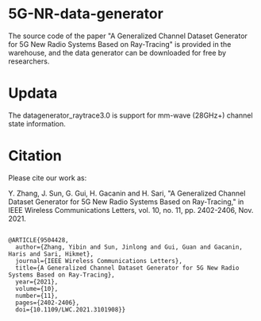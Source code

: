 # 5G-NR-data-generator
The source code of the paper "A Generalized Channel Dataset Generator for 5G New Radio Systems Based on Ray-Tracing" is provided in the warehouse, and the data generator can be downloaded for free by researchers.

# Updata

The datagenerator_raytrace3.0 is support for mm-wave (28GHz+) channel state information.

# Citation
Please cite our work as:

Y. Zhang, J. Sun, G. Gui, H. Gacanin and H. Sari, "A Generalized Channel Dataset Generator for 5G New Radio Systems Based on Ray-Tracing," in IEEE Wireless Communications Letters, vol. 10, no. 11, pp. 2402-2406, Nov. 2021.

```

@ARTICLE{9504428,
  author={Zhang, Yibin and Sun, Jinlong and Gui, Guan and Gacanin, Haris and Sari, Hikmet},
  journal={IEEE Wireless Communications Letters}, 
  title={A Generalized Channel Dataset Generator for 5G New Radio Systems Based on Ray-Tracing}, 
  year={2021},
  volume={10},
  number={11},
  pages={2402-2406},
  doi={10.1109/LWC.2021.3101908}}
```
